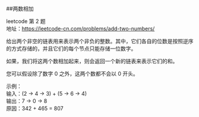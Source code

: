 ##两数相加<br/>

leetcode 第 2 题 <br/>
地址：https://leetcode-cn.com/problems/add-two-numbers/<br/>

给出两个非空的链表用来表示两个非负的整数。其中，它们各自的位数是按照逆序的方式存储的，并且它们的每个节点只能存储一位数字。<br/>

如果，我们将这两个数相加起来，则会返回一个新的链表来表示它们的和。<br/>

您可以假设除了数字 0 之外，这两个数都不会以 0 开头。<br/>

示例：<br/>
输入：(2 -> 4 -> 3) + (5 -> 6 -> 4)<br/>
输出：7 -> 0 -> 8<br/>
原因：342 + 465 = 807<br/>
